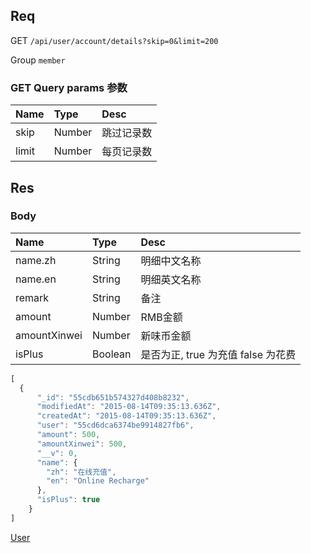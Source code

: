 ## Req

GET `/api/user/account/details?skip=0&limit=200`

Group `member`

### GET Query params 参数

| Name         | Type   | Desc        |
|:-------      |:-------|:-------     |
| skip         | Number | 跳过记录数    |
| limit        | Number | 每页记录数    |



## Res
### Body

| Name     | Type   | Desc   |
|:-------  |:-------|:-------|
| name.zh  | String | 明细中文名称    |
| name.en  | String | 明细英文名称    |
| remark   | String | 备注        |
| amount   | Number | RMB金额        |
| amountXinwei   | Number | 新味币金额        |
| isPlus   | Boolean | 是否为正, true 为充值 false 为花费   |



```js
[
  {
      "_id": "55cdb651b574327d408b8232",
      "modifiedAt": "2015-08-14T09:35:13.636Z",
      "createdAt": "2015-08-14T09:35:13.636Z",
      "user": "55cd6dca6374be9914827fb6",
      "amount": 500,
      "amountXinwei": 500,
      "__v": 0,
      "name": {
        "zh": "在线充值",
        "en": "Online Recharge"
      },
      "isPlus": true
    }
]

```

[User](../User)